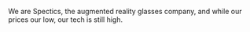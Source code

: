 We are Spectics, the augmented reality glasses company, and while our prices our low, our tech is still high.
